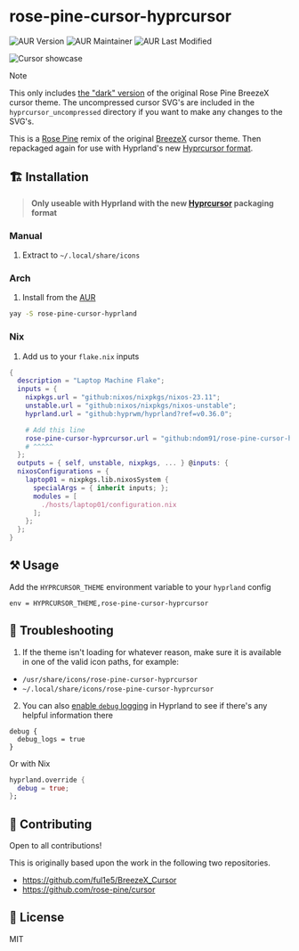 # rose-pine-cursor-hyprcursor

![AUR Version](https://img.shields.io/aur/version/rose-pine-cursor-hyprcursor?style=for-the-badge&logo=arch&labelColor=black&color=black)
![AUR Maintainer](https://img.shields.io/aur/maintainer/rose-pine-cursor-hyprcursor?style=for-the-badge&labelColor=black&color=black)
![AUR Last Modified](https://img.shields.io/aur/last-modified/rose-pine-cursor-hyprcursor?style=for-the-badge&labelColor=black&color=black)

![Cursor showcase](https://github.com/rose-pine/cursor/assets/44733677/0c4f6823-48d5-4ec1-8e1c-201b22463ea1)

> [!NOTE]
> This only includes [the "dark" version](https://github.com/rose-pine/cursor#gallery) of the original Rose Pine BreezeX cursor theme. The uncompressed cursor SVG's are included in the `hyprcursor_uncompressed` directory if you want to make any changes to the SVG's.

This is a [Rose Pine](https://github.com/rose-pine/cursor) remix of the original [BreezeX](https://github.com/ful1e5/BreezeX_Cursor) cursor theme. Then repackaged again for use with Hyprland's new [Hyprcursor format](https://blog.vaxry.net/articles/2024-cursors).

## 🏗️ Installation

> **Only useable with Hyprland with the new [Hyprcursor](https://github.com/hyprwm/hyprcursor) packaging format**

### Manual

1. Extract to `~/.local/share/icons`

### Arch

1. Install from the [AUR](https://aur.archlinux.org/packages/rose-pine-cursor-hyprcursor)

```bash
yay -S rose-pine-cursor-hyprland
```

### Nix

1. Add us to your `flake.nix` inputs

```nix
{
  description = "Laptop Machine Flake";
  inputs = {
    nixpkgs.url = "github:nixos/nixpkgs/nixos-23.11";
    unstable.url = "github:nixos/nixpkgs/nixos-unstable";
    hyprland.url = "github:hyprwm/hyprland?ref=v0.36.0";

    # Add this line
    rose-pine-cursor-hyprcursor.url = "github:ndom91/rose-pine-cursor-hyprcursor";
    # ^^^^^
  };
  outputs = { self, unstable, nixpkgs, ... } @inputs: {
  nixosConfigurations = {
    laptop01 = nixpkgs.lib.nixosSystem {
      specialArgs = { inherit inputs; };
      modules = [
        ./hosts/laptop01/configuration.nix
      ];
    };
  };
}
```

## ⚒️ Usage

Add the `HYPRCURSOR_THEME` environment variable to your `hyprland` config

```
env = HYPRCURSOR_THEME,rose-pine-cursor-hyprcursor
```

## 🛟 Troubleshooting

1. If the theme isn't loading for whatever reason, make sure it is available in one of the valid icon paths, for example:

- `/usr/share/icons/rose-pine-cursor-hyprcursor`
- `~/.local/share/icons/rose-pine-cursor-hyprcursor`

2. You can also [enable `debug` logging](https://wiki.hyprland.org/Configuring/Variables/#debug) in Hyprland to see if there's any helpful information there

```hyprlang
debug {
  debug_logs = true
}
```

Or with Nix

```nix
hyprland.override {
  debug = true;
};
```

## 🤝 Contributing

Open to all contributions!

This is originally based upon the work in the following two repositories.

- https://github.com/ful1e5/BreezeX_Cursor
- https://github.com/rose-pine/cursor

## 📝 License

MIT
